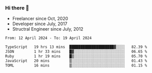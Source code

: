 ### Hi there 👋

- Freelancer since Oct, 2020
- Developer since July, 2017
- Structral Engineer since July, 2012

<!--START_SECTION:waka-->

```txt
From: 12 April 2024 - To: 19 April 2024

TypeScript   19 hrs 13 mins  ████████████████████▓░░░░   82.39 %
JSON         1 hr 33 mins    █▓░░░░░░░░░░░░░░░░░░░░░░░   06.65 %
Ruby         1 hr 19 mins    █▒░░░░░░░░░░░░░░░░░░░░░░░   05.70 %
JavaScript   20 mins         ▒░░░░░░░░░░░░░░░░░░░░░░░░   01.43 %
TOML         16 mins         ▒░░░░░░░░░░░░░░░░░░░░░░░░   01.15 %
```

<!--END_SECTION:waka-->
